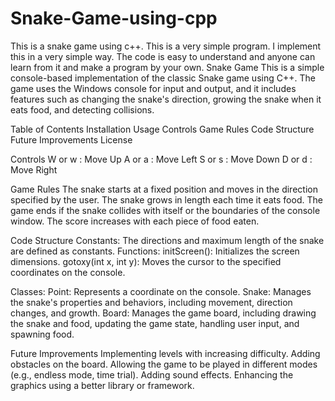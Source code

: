 # Snake-Game-using-cpp
This is a snake game using c++. This is a very simple program. I implement this in a very simple way. The code is easy to understand and anyone can learn from it and make a program by your own.
Snake Game
This is a simple console-based implementation of the classic Snake game using C++. The game uses the Windows console for input and output, and it includes features such as changing the snake's direction, growing the snake when it eats food, and detecting collisions.

Table of Contents
Installation
Usage
Controls
Game Rules
Code Structure
Future Improvements
License

Controls
W or w : Move Up
A or a : Move Left
S or s : Move Down
D or d : Move Right


Game Rules
The snake starts at a fixed position and moves in the direction specified by the user.
The snake grows in length each time it eats food.
The game ends if the snake collides with itself or the boundaries of the console window.
The score increases with each piece of food eaten.


Code Structure
Constants: The directions and maximum length of the snake are defined as constants.
Functions:
initScreen(): Initializes the screen dimensions.
gotoxy(int x, int y): Moves the cursor to the specified coordinates on the console.


Classes:
Point: Represents a coordinate on the console.
Snake: Manages the snake's properties and behaviors, including movement, direction changes, and growth.
Board: Manages the game board, including drawing the snake and food, updating the game state, handling user input, and spawning food.


Future Improvements
Implementing levels with increasing difficulty.
Adding obstacles on the board.
Allowing the game to be played in different modes (e.g., endless mode, time trial).
Adding sound effects.
Enhancing the graphics using a better library or framework.
